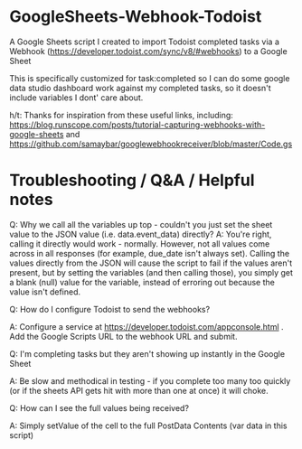 # GoogleSheets-Webhook-Todoist
A Google Sheets script I created to import Todoist completed tasks via a Webhook (https://developer.todoist.com/sync/v8/#webhooks)  to a Google Sheet

This is specifically customized for task:completed so I can do some google data studio dashboard work against my completed tasks, so it doesn't include variables I dont' care about. 

h/t:
Thanks for inspiration from these useful links, including:
https://blog.runscope.com/posts/tutorial-capturing-webhooks-with-google-sheets and https://github.com/samaybar/googlewebhookreceiver/blob/master/Code.gs


# Troubleshooting / Q&A / Helpful notes

Q: Why we call all the variables up top - couldn't you just set the sheet value to the JSON value (i.e. data.event_data) directly?
A: You're right, calling it directly would work - normally. However, not all values come across in all responses (for example, due_date isn't always set). Calling the values directly from the JSON will cause the script to fail if the values aren't present, but by setting the variables (and then calling those), you simply get a blank (null) value for the variable, instead of erroring out because the value isn't defined.

Q: How do I configure Todoist to send the webhooks?

A: Configure a service at https://developer.todoist.com/appconsole.html . Add the Google Scripts URL to the webhook URL and submit.

Q: I'm completing tasks but they aren't showing up instantly in the Google Sheet

A: Be slow and methodical in testing - if you complete too many too quickly (or if the sheets API gets hit with more than one at once) it will choke.

Q: How can I see the full values being received?

A: Simply setValue of the cell to the full PostData Contents (var data in this script)
